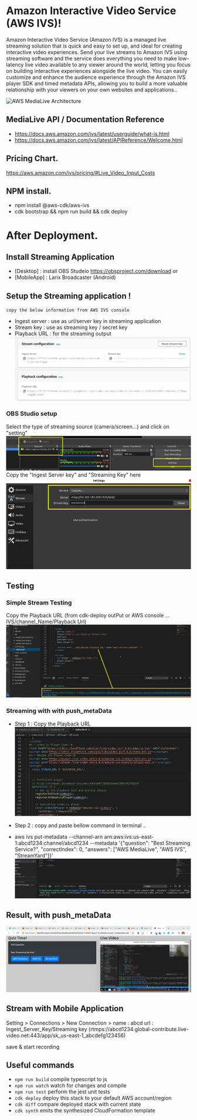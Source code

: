 

# Amazon Interactive Video Service (AWS IVS)!
Amazon Interactive Video Service (Amazon IVS) is a managed live streaming solution that is quick and easy to set up, and ideal for creating interactive video experiences. Send your live streams to Amazon IVS using streaming software and the service does everything you need to make low-latency live video available to any viewer around the world, letting you focus on building interactive experiences alongside the live video. You can easily customize and enhance the audience experience through the Amazon IVS player SDK and timed metadata APIs, allowing you to build a more valuable relationship with your viewers on your own websites and applications..

![AWS MediaLive Architecture](https://d1.awsstatic.com/awselemental/Workflows/product-page-diagram_AWS_Elemental_r16_INTERACTIVE_VIDEO_SERVICE_2x.05718cda8afec531df5e284d8797d511cb7d7f0c.png)


## MediaLive API / Documentation Reference
- https://docs.aws.amazon.com/ivs/latest/userguide/what-is.html
- https://docs.aws.amazon.com/ivs/latest/APIReference/Welcome.html


## Pricing Chart.
https://aws.amazon.com/ivs/pricing/#Live_Video_Input_Costs

## NPM install.
- npm install @aws-cdk/aws-ivs
- cdk bootstrap && npm run build && cdk deploy


# After Deployment.

## Install Streaming Application
- [Desktop] :  install OBS Studeio https://obsproject.com/download    or
- [MobileApp] : Larix Broadcaster (Android)


## Setup the Streaming application !
    copy the below information from AWS IVS console 

- Ingest server : use as url/server key in streaming application 
- Stream key : use as streaming key / secret key 
- Playback URL : for the streaming output 
![configuration](img/configuration.png)

### OBS Studio setup

Select the type of streaming source (camera/screen...) and click on "setting"
![obs1](img/obs1.png)
Copy the "Ingest Server key" and "Streaming Key" here 
![obs2](img/obs2.png)

## Testing
### Simple Stream Testing
Copy the Playback URL (from cdk-deploy outPut or AWS console ... IVS/channel_Name/Playback Url)
![linkTesting](img/linkTesting.png)

### Streaming with  with push_metaData
- Step 1 : Copy the Playback URL 
![linkTesting](img/push_metaData.png)

- Step 2 : copy and paste bellow command in terminal .. 
- aws ivs put-metadata --channel-arn arn:aws:ivs:us-east-1:abcd1234:channel/abcd1234 --metadata '{"question": "Best Streaming Service?", "correctIndex": 0, "answers": ["AWS MediaLive", "AWS IVS", "StreamYard"]}'
![linkTesting](img/metaData.png)

## Result, with push_metaData
![linkTesting](img/result.png)



## Stream with Mobile Application

Setting > Connections > New Connection >
name : abcd
url : Ingest_Server_Key/Streaming key (rtmps://abcd1234.global-contribute.live-video.net:443/app/sk_us-east-1_abcdefg123456)

save & start recording


## Useful commands

 * `npm run build`   compile typescript to js
 * `npm run watch`   watch for changes and compile
 * `npm run test`    perform the jest unit tests
 * `cdk deploy`      deploy this stack to your default AWS account/region
 * `cdk diff`        compare deployed stack with current state
 * `cdk synth`       emits the synthesized CloudFormation template